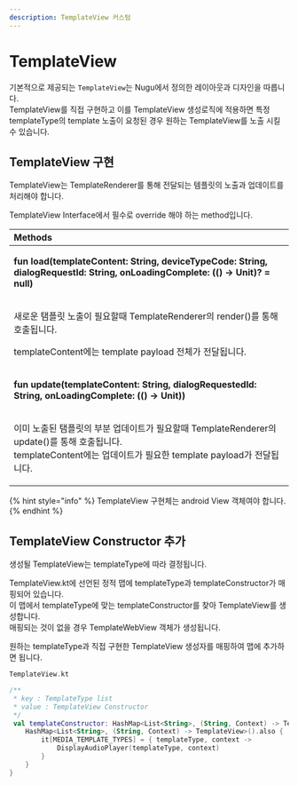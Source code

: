 ```yaml
---
description: TemplateView 커스텀
---
```


# TemplateView

기본적으로 제공되는 `TemplateView`는 Nugu에서 정의한 레이아웃과 디자인을 따릅니다.  
TemplateView를 직접 구현하고 이를 TemplateView 생성로직에 적용하면 특정 templateType의 template 노출이 요청된 경우 원하는 TemplateView를 노출 시킬 수 있습니다.

## TemplateView 구현

TemplateView는 TemplateRenderer를 통해 전달되는 템플릿의 노출과 업데이트를 처리해야 합니다.   
  
TemplateView Interface에서 필수로 override 해야 하는 method입니다.

<table>
  <thead>
    <tr>
      <th style="text-align:left">Methods</th>
    </tr>
  </thead>
  <tbody>
    <tr>
      <td style="text-align:left">
        <p><b>fun load(templateContent: String, deviceTypeCode: String, dialogRequestId: String, onLoadingComplete: (() -&gt; Unit)? = null)</b>
        </p>
        <p>
          <br />&#xC0C8;&#xB85C;&#xC6B4; &#xD0EC;&#xD50C;&#xB9BF; &#xB178;&#xCD9C;&#xC774;
          &#xD544;&#xC694;&#xD560;&#xB54C; TemplateRenderer&#xC758; render()&#xB97C;
          &#xD1B5;&#xD574; &#xD638;&#xCD9C;&#xB429;&#xB2C8;&#xB2E4;.</p>
        <p>templateContent&#xC5D0;&#xB294; template payload &#xC804;&#xCCB4;&#xAC00;
          &#xC804;&#xB2EC;&#xB429;&#xB2C8;&#xB2E4;.</p>
      </td>
    </tr>
    <tr>
      <td style="text-align:left">
        <p><b>fun update(templateContent: String, dialogRequestedId: String, onLoadingComplete: (() -&gt; Unit))</b>
        </p>
        <p>
          <br />&#xC774;&#xBBF8; &#xB178;&#xCD9C;&#xB41C; &#xD0EC;&#xD50C;&#xB9BF;&#xC758;
          &#xBD80;&#xBD84; &#xC5C5;&#xB370;&#xC774;&#xD2B8;&#xAC00; &#xD544;&#xC694;&#xD560;&#xB54C;
          TemplateRenderer&#xC758; update()&#xB97C; &#xD1B5;&#xD574; &#xD638;&#xCD9C;&#xB429;&#xB2C8;&#xB2E4;.
          <br
          />templateContent&#xC5D0;&#xB294; &#xC5C5;&#xB370;&#xC774;&#xD2B8;&#xAC00;
          &#xD544;&#xC694;&#xD55C; template payload&#xAC00; &#xC804;&#xB2EC;&#xB429;&#xB2C8;&#xB2E4;.</p>
      </td>
    </tr>
  </tbody>
</table>

{% hint style="info" %}
TemplateView 구현체는 android View 객체여야 합니다.
{% endhint %}

## TemplateView Constructor 추가

생성될 TemplateView는 templateType에 따라 결정됩니다.   
  
TemplateView.kt에 선언된 정적 맵에 templateType과 templateConstructor가 매핑되어 있습니다.   
이 맵에서 templateType에 맞는 templateConstructor를 찾아 TemplateView를 생성합니다.   
매핑되는 것이 없을 경우 TemplateWebView 객체가 생성됩니다.  
  
원하는 templateType과 직접 구현한 TemplateView 생성자를 매핑하여 맵에 추가하면 됩니다.

```kotlin
TemplateView.kt

/**
 * key : TemplateType list
 * value : TemplateView Constructor
 */
 val templateConstructor: HashMap<List<String>, (String, Context) -> TemplateView> by lazy {
    HashMap<List<String>, (String, Context) -> TemplateView>().also {
        it[MEDIA_TEMPLATE_TYPES] = { templateType, context ->
            DisplayAudioPlayer(templateType, context)
        }
    }
}
 
```

